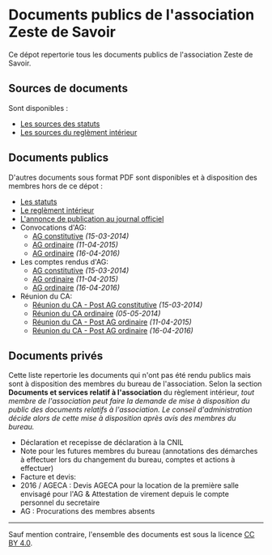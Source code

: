 # Documents publics de l'association Zeste de Savoir

Ce dépot repertorie tous les documents publics de l'association Zeste de Savoir.

## Sources de documents

Sont disponibles :

 - [Les sources des statuts](statuts.md)
 - [Les sources du reglèment intérieur](reglement-interieur.md)


## Documents publics

D'autres documents sous format PDF sont disponibles et à disposition des membres hors de ce dépot :

 - [Les statuts](https://drive.google.com/open?id=0BzabS14KitJgY3p1MTZ1OTJOcms)
 - [Le reglèment intérieur](https://drive.google.com/open?id=0BzabS14KitJgZm1xMnowbkZHOWc)
 - [L'annonce de publication au journal officiel](https://drive.google.com/open?id=0BzabS14KitJgQ0tzX1F1eUdYeGs)
 - Convocations d'AG:
    - [AG constitutive](https://drive.google.com/open?id=0BzabS14KitJgQkJzRzRYbnRfeWc) *(15-03-2014)*
    - [AG ordinaire](https://drive.google.com/open?id=0BzabS14KitJgbG9DYVUyeS1QaGM) *(11-04-2015)*
    - [AG ordinaire](https://drive.google.com/open?id=0BzabS14KitJgVXlEdHRFSEwxdHM) *(16-04-2016)*
 - Les comptes rendus d'AG:
    - [AG constitutive](https://drive.google.com/open?id=0BzabS14KitJgYXl5eW1ZRFQ5NUU) *(15-03-2014)*
    - [AG ordinaire](https://drive.google.com/open?id=0BzabS14KitJgQVZyamZjUEtlTms) *(11-04-2015)*
    - [AG ordinaire](https://drive.google.com/open?id=0BzabS14KitJgcXVqb0Y4R0VyUWM) *(16-04-2016)*
 - Réunion du CA:
    - [Réunion du CA - Post AG constitutive](https://drive.google.com/open?id=0BzabS14KitJgUmFtSmQ5UHFFbms) *(15-03-2014)*
    - [Réunion du CA ordinaire](https://drive.google.com/open?id=0BzabS14KitJgT1RybzJJcnphMWc) *(05-05-2014)*
    - [Réunion du CA - Post AG ordinaire](https://drive.google.com/open?id=0BzabS14KitJgbS1Lc2tDVEhMZ2M) *(11-04-2015)*
    - [Réunion du CA - Post AG ordinaire](https://drive.google.com/open?id=0BzabS14KitJgOXZ5c0UwR095Y0E) *(16-04-2016)*

## Documents privés

Cette liste repertorie les documents qui n'ont pas été rendu publics mais sont à disposition des membres du bureau de l'association. Selon la section **Documents et services relatif à l'association** du règlement intérieur, *tout membre de l'association peut faire la demande de mise à disposition du public des documents relatifs à l'association. Le conseil d'administration décide alors de cette mise à disposition après avis des membres du bureau.*

 - Déclaration et recepisse de déclaration à la CNIL
 - Note pour les futures membres du bureau (annotations des démarches à effectuer lors du changement du bureau, comptes et actions à effectuer)
 - Facture et devis:
  - 2016 / AGECA : Devis AGECA pour la location de la première salle envisagé pour l'AG & Attestation de virement depuis le compte personnel du secretaire 
 - AG : Procurations des membres absents

-------

Sauf mention contraire, l'ensemble des documents est sous la licence 
[CC BY 4.0](http://creativecommons.org/licenses/by/4.0/).
